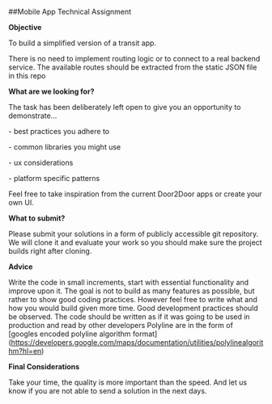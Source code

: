 ##Mobile App Technical Assignment

**Objective**

To build a simplified version of a transit app.

There is no need to implement routing logic or to connect to a real backend service. The available routes should be extracted from the static JSON file in this repo

**What are we looking for?**

The task has been deliberately left open to give you an opportunity to demonstrate...

­- best practices you adhere to 

­- common libraries you might use 

­- ux considerations 

­- platform specific patterns 

Feel free to take inspiration from the current Door2Door apps or create your own UI.

**What to submit?**

Please submit your solutions in a form of publicly accessible git repository. We will clone it and evaluate your work so you should make sure the project builds right after cloning.

**Advice**

­Write the code in small increments, start with essential functionality and improve upon it. The goal is not to build as many features as possible, but rather to show good coding practices. However feel free to write what and how you would build given more time. 
­Good development practices should be observed. The code should be written as if it was going to be used in production and read by other developers 
­Polyline are in the form of [googles encoded polyline algorithm format] (https://developers.google.com/maps/documentation/utilities/polylinealgorithm?hl=en)

**Final Considerations**

Take your time, the quality is more important than the speed. And let us know if you are not able to send a solution in the next days.
